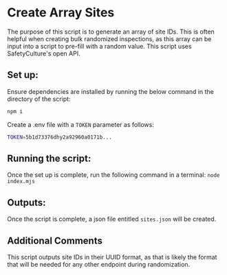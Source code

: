 # Create Array Sites

The purpose of this script is to generate an array of site IDs. This is often helpful when creating bulk randomized inspections, as this array can be input into a script to pre-fill with a random value. This script uses SafetyCulture's open API.

## Set up:

Ensure dependencies are installed by running the below command in the directory of the script:

```bash
npm i
```

Create a .env file with a `TOKEN` parameter as follows:

```bash
TOKEN=5b1d73376dhy2a92960a0171b...
```

## Running the script:

Once the set up is complete, run the following command in a terminal:
`node index.mjs`

## Outputs:

Once the script is complete, a json file entitled `sites.json` will be created.

## Additional Comments

This script outputs site IDs in their UUID format, as that is likely the format that will be needed for any other endpoint during randomization.
